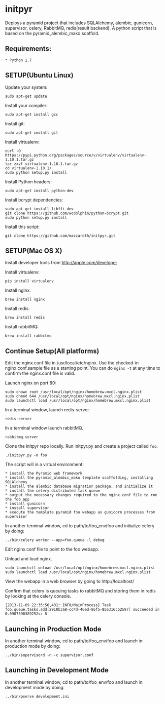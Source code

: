 initpyr
=======
Deploys a pyramid project that includes SQLAlchemy, alembic, gunicorn, supervisor, celery, RabbitMQ, redis(result backend). A python script that is based on the pyramid_alembic_mako scaffold.

Requirements:
-------------

    * Python 2.7


SETUP(Ubuntu Linux)
-------------------

Update your system:

    sudo apt-get update

Install your compiler:

    sudo apt-get install gcc

Install git:

    sudo apt-get install git

Install virtualenv:

    curl -O https://pypi.python.org/packages/source/v/virtualenv/virtualenv-1.10.1.tar.gz
    tar zxvf virtualenv-1.10.1.tar.gz
    cd virtualenv-1.10.1/
    sudo python setup.py install

Install Python headers:

    sudo apt-get install python-dev

Install bcrypt dependencies:

    sudo apt-get install libffi-dev
    git clone https://github.com/wcdolphin/python-bcrypt.git
    sudo python setup.py install

Install this script:

    git clone https://github.com/mazzaroth/initpyr.git


SETUP(Mac OS X)
---------------

Install developer tools from http://apple.com/developer

Install virtualenv:

    pip install virtualenv

Install nginx:

    brew install nginx

Install redis:

    brew install redis

Install rabbitMQ:

    brew install rabbitmq


Continue Setup(All platforms)
-----------------------------

Edit the nginx.conf file in /usr/local/etc/nginx. Use the checked-in nginx.conf.sample file as a starting point. You can do `nginx -t` at any time to confirm the nginx.conf file is valid.

Launch nginx on port 80:

    sudo chown root /usr/local/opt/nginx/homebrew.mxcl.nginx.plist
    sudo chmod 644 /usr/local/opt/nginx/homebrew.mxcl.nginx.plist
    sudo launchctl load /usr/local/opt/nginx/homebrew.mxcl.nginx.plist

In a terminal window, launch redis-server.

    redis-server

In a terminal window launch rabbitMQ.

    rabbitmq-server

Clone the initpyr repo locally. Run initpyr.py and create a project called `foo`.

    ./initpyr.py -n foo

The script will in a virtual environment:

    * install the Pyramid web framework
    * install the pyramid_alembic_mako template scaffolding, installing SQLAlchemy
    * install the alembic database migration package, and initialize it
    * install the celery distributed task queue
    * output the necessary changes required to the nginx.conf file to run the foo app
    * install gunicorn
    * install supervisor
    * execute the template pyramid foo webapp as gunicorn processes from supervisor

In another terminal window, cd to path/to/foo_env/foo and initialize celery by doing:

    ../bin/celery worker --app=foo.queue -l debug

Edit nginx.conf file to point to the foo webapp.

Unload and load nginx.

    sudo launchctl unload /usr/local/opt/nginx/homebrew.mxcl.nginx.plist
    sudo launchctl load /usr/local/opt/nginx/homebrew.mxcl.nginx.plist

View the webapp in a web browser by going to http://localhost/

Confirm that celery is queuing tasks to rabbitMQ and storing them in redis by looking at the celery console.

    [2013-11-09 22:35:56,431: INFO/MainProcess] Task foo.queue.tasks.add[2910b3a8-cc4d-46ed-86f5-856316cb2597] succeeded in 0.0907590389252s: 8

Launching in Production Mode
----------------------------

In another terminal window, cd to path/to/foo_env/foo and launch in production mode by doing:
    
    ../bin/supervisord -n -c supervisor.conf

Launching in Development Mode
----------------------------

In another terminal window, cd to path/to/foo_env/foo and launch in development mode by doing:
    
    ../bin/pserve development.ini

